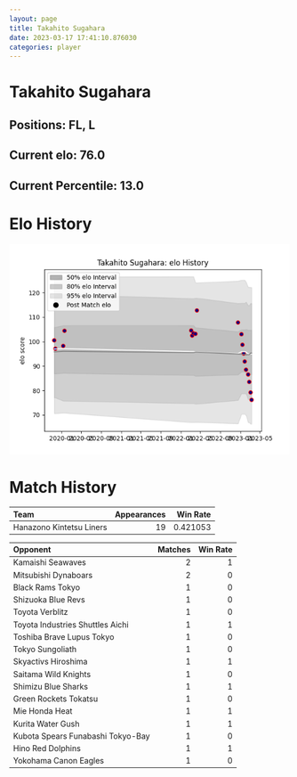 ```yaml
---  
layout: page  
title: Takahito Sugahara  
date: 2023-03-17 17:41:10.876030  
categories: player  
---
```

# Takahito Sugahara

## Positions: FL, L

## Current elo: 76.0

## Current Percentile: 13.0

# Elo History


![elo history](history_TakahitoSugahara.png)
# Match History


| Team                     |   Appearances |   Win Rate |
|:-------------------------|--------------:|-----------:|
| Hanazono Kintetsu Liners |            19 |   0.421053 |

| Opponent                          |   Matches |   Win Rate |
|:----------------------------------|----------:|-----------:|
| Kamaishi Seawaves                 |         2 |          1 |
| Mitsubishi Dynaboars              |         2 |          0 |
| Black Rams Tokyo                  |         1 |          0 |
| Shizuoka Blue Revs                |         1 |          0 |
| Toyota Verblitz                   |         1 |          0 |
| Toyota Industries Shuttles Aichi  |         1 |          1 |
| Toshiba Brave Lupus Tokyo         |         1 |          0 |
| Tokyo Sungoliath                  |         1 |          0 |
| Skyactivs Hiroshima               |         1 |          1 |
| Saitama Wild Knights              |         1 |          0 |
| Shimizu Blue Sharks               |         1 |          1 |
| Green Rockets Tokatsu             |         1 |          0 |
| Mie Honda Heat                    |         1 |          1 |
| Kurita Water Gush                 |         1 |          1 |
| Kubota Spears Funabashi Tokyo-Bay |         1 |          0 |
| Hino Red Dolphins                 |         1 |          1 |
| Yokohama Canon Eagles             |         1 |          0 |